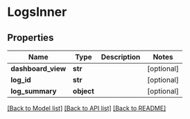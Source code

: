 # LogsInner

## Properties
Name | Type | Description | Notes
------------ | ------------- | ------------- | -------------
**dashboard_view** | **str** |  | [optional] 
**log_id** | **str** |  | [optional] 
**log_summary** | **object** |  | [optional] 

[[Back to Model list]](../README.md#documentation-for-models) [[Back to API list]](../README.md#documentation-for-api-endpoints) [[Back to README]](../README.md)

